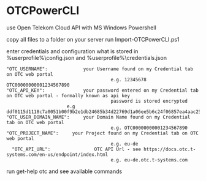 # OTCPowerCLI

use Open Telekom Cloud API with MS Windows Powershell

copy all files to a folder on your server
run  Import-OTCPowerCLI.ps1

enter credentials and configuration what is stored in %userprofile%\config.json and %userprofile%\credentials.json

    "OTC_USERNAME":  			your Username found on my Credential tab on OTC web portal 
								          e.g. 12345678 OTC00000000001234567890
    "OTC_API_KEY":  			your password entered on my Credential tab on OTC web portal - formally known as api key
								          password is stored encrypted
                          e.g ddf0115d1118c7a0051b00f9b2e1db24685b34d22769d1a06ee5b6c24f06857ea4aac2500000002d0d8bc
    "OTC_USER_DOMAIN_NAME":  	your Domain Name found on my Credential tab on OTC web portal
								          e.g. OTC00000000001234567890
    "OTC_PROJECT_NAME":  	your Project found on my Credential tab on OTC web portal
								          e.g. eu-de
	  "OTC_API_URL": 				OTC API Url - see https://docs.otc.t-systems.com/en-us/endpoint/index.html
								          e.g. eu-de.otc.t-systems.com

run get-help otc and see available commands
